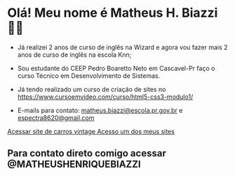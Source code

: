 # Olá! Meu nome é Matheus H. Biazzi🧑‍🦰
- Já realizei 2 anos de curso de inglês na Wizard e agora vou fazer mais 2 anos de curso de inglês na escola Knn;

- Sou estudante do CEEP Pedro Boaretto Neto em Cascavel-Pr faço o curso Técnico em Desenvolvimento de Sistemas.

- Já tendo realizado um curso de criação de sites no https://www.cursoemvideo.com/curso/html5-css3-modulo1/

- E-mails para contato:  matheus.biazzi@escola.pr.gov.br e espectra8620@gmail.com 

<a href="https://matheusbiazzi.github.io/Front-End-Escola/Atv-1/index.html" target="_blank" rel="external"> Acessar site de carros vintage </a>
<a href="https://matheusbiazzi.github.io/Front-End-Escola" target="_blank" rel="external">Acesso um dos meus sites</a>
## Para contato direto comigo acessar @MATHEUSHENRIQUEBIAZZI


